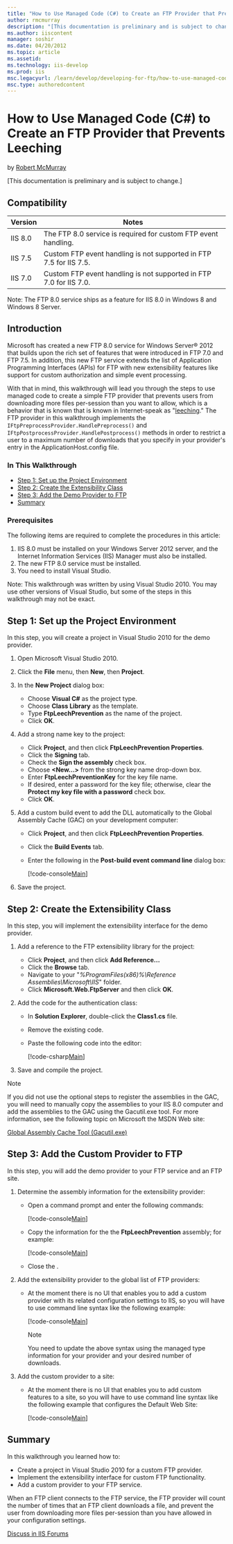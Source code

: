 ```yaml
---
title: "How to Use Managed Code (C#) to Create an FTP Provider that Prevents Leeching | Microsoft Docs"
author: rmcmurray
description: "[This documentation is preliminary and is subject to change.] Compatibility Version Notes IIS 8.0 The FTP 8.0 service is required for custom FTP event handli..."
ms.author: iiscontent
manager: soshir
ms.date: 04/20/2012
ms.topic: article
ms.assetid: 
ms.technology: iis-develop
ms.prod: iis
msc.legacyurl: /learn/develop/developing-for-ftp/how-to-use-managed-code-c-to-create-an-ftp-provider-that-prevents-leeching
msc.type: authoredcontent
---
```

How to Use Managed Code (C#) to Create an FTP Provider that Prevents Leeching
====================
by [Robert McMurray](https://github.com/rmcmurray)

[This documentation is preliminary and is subject to change.]

## Compatibility

| Version | Notes |
| --- | --- |
| IIS 8.0 | The FTP 8.0 service is required for custom FTP event handling. |
| IIS 7.5 | Custom FTP event handling is not supported in FTP 7.5 for IIS 7.5. |
| IIS 7.0 | Custom FTP event handling is not supported in FTP 7.0 for IIS 7.0. |

Note: The FTP 8.0 service ships as a feature for IIS 8.0 in Windows 8 and Windows 8 Server.

## Introduction

Microsoft has created a new FTP 8.0 service for Windows Server® 2012 that builds upon the rich set of features that were introduced in FTP 7.0 and FTP 7.5. In addition, this new FTP service extends the list of Application Programming Interfaces (APIs) for FTP with new extensibility features like support for custom authorization and simple event processing.

With that in mind, this walkthrough will lead you through the steps to use managed code to create a simple FTP provider that prevents users from downloading more files per-session than you want to allow, which is a behavior that is known that is known in Internet-speak as "[leeching](http://leeching.urbanup.com/392924)." The FTP provider in this walkthrough implements the `IFtpPreprocessProvider.HandlePreprocess()` and `IFtpPostprocessProvider.HandlePostprocess()` methods in order to restrict a user to a maximum number of downloads that you specify in your provider's entry in the ApplicationHost.config file.

### In This Walkthrough

- [Step 1: Set up the Project Environment](how-to-use-managed-code-c-to-create-an-ftp-provider-that-prevents-leeching.md#01)
- [Step 2: Create the Extensibility Class](how-to-use-managed-code-c-to-create-an-ftp-provider-that-prevents-leeching.md#02)
- [Step 3: Add the Demo Provider to FTP](how-to-use-managed-code-c-to-create-an-ftp-provider-that-prevents-leeching.md#03)
- [Summary](how-to-use-managed-code-c-to-create-an-ftp-provider-that-prevents-leeching.md#04)

### Prerequisites

The following items are required to complete the procedures in this article:

1. IIS 8.0 must be installed on your Windows Server 2012 server, and the Internet Information Services (IIS) Manager must also be installed.
2. The new FTP 8.0 service must be installed.
3. You need to install Visual Studio.

Note: This walkthrough was written by using Visual Studio 2010. You may use other versions of Visual Studio, but some of the steps in this walkthrough may not be exact.

<a id="01"></a>

## Step 1: Set up the Project Environment

In this step, you will create a project in Visual Studio 2010 for the demo provider.

1. Open Microsoft Visual Studio 2010.
2. Click the **File** menu, then **New**, then **Project**.
3. In the **New Project** dialog box: 

    - Choose **Visual C#** as the project type.
    - Choose **Class Library** as the template.
    - Type **FtpLeechPrevention** as the name of the project.
    - Click **OK**.
4. Add a strong name key to the project: 

    - Click **Project**, and then click **FtpLeechPrevention Properties**.
    - Click the **Signing** tab.
    - Check the **Sign the assembly** check box.
    - Choose **&lt;New...&gt;** from the strong key name drop-down box.
    - Enter **FtpLeechPreventionKey** for the key file name.
    - If desired, enter a password for the key file; otherwise, clear the **Protect my key file with a password** check box.
    - Click **OK**.
5. Add a custom build event to add the DLL automatically to the Global Assembly Cache (GAC) on your development computer: 

    - Click **Project**, and then click **FtpLeechPrevention Properties**.
    - Click the **Build Events** tab.
    - Enter the following in the **Post-build event command line** dialog box: 

        [!code-console[Main](how-to-use-managed-code-c-to-create-an-ftp-provider-that-prevents-leeching/samples/sample1.cmd)]
6. Save the project.

<a id="02"></a>

## Step 2: Create the Extensibility Class

In this step, you will implement the extensibility interface for the demo provider.

1. Add a reference to the FTP extensibility library for the project: 

    - Click **Project**, and then click **Add Reference...**
    - Click the **Browse** tab.
    - Navigate to your "*%ProgramFiles(x86)%\Reference Assemblies\Microsoft\IIS*" folder.
    - Click **Microsoft.Web.FtpServer** and then click **OK**.
2. Add the code for the authentication class: 

    - In **Solution Explorer**, double-click the **Class1.cs** file.
    - Remove the existing code.
    - Paste the following code into the editor: 

        [!code-csharp[Main](how-to-use-managed-code-c-to-create-an-ftp-provider-that-prevents-leeching/samples/sample2.cs)]
3. Save and compile the project.

> [!NOTE]
> If you did not use the optional steps to register the assemblies in the GAC, you will need to manually copy the assemblies to your IIS 8.0 computer and add the assemblies to the GAC using the Gacutil.exe tool. For more information, see the following topic on Microsoft the MSDN Web site:

[Global Assembly Cache Tool (Gacutil.exe)](https://msdn.microsoft.com/en-us/library/ex0ss12c.aspx)

<a id="03"></a>

## Step 3: Add the Custom Provider to FTP

In this step, you will add the demo provider to your FTP service and an FTP site.

1. Determine the assembly information for the extensibility provider: 

    - Open a command prompt and enter the following commands: 

        [!code-console[Main](how-to-use-managed-code-c-to-create-an-ftp-provider-that-prevents-leeching/samples/sample3.cmd)]
    - Copy the information for the the **FtpLeechPrevention** assembly; for example: 

        [!code-console[Main](how-to-use-managed-code-c-to-create-an-ftp-provider-that-prevents-leeching/samples/sample4.cmd)]
    - Close the .
2. Add the extensibility provider to the global list of FTP providers: 

    - At the moment there is no UI that enables you to add a custom provider with its related configuration settings to IIS, so you will have to use command line syntax like the following example: 

        [!code-console[Main](how-to-use-managed-code-c-to-create-an-ftp-provider-that-prevents-leeching/samples/sample5.cmd)]

        > [!NOTE]
        > You need to update the above syntax using the managed type information for your provider and your desired number of downloads.
3. Add the custom provider to a site: 

    - At the moment there is no UI that enables you to add custom features to a site, so you will have to use command line syntax like the following example that configures the Default Web Site: 

        [!code-console[Main](how-to-use-managed-code-c-to-create-an-ftp-provider-that-prevents-leeching/samples/sample6.cmd)]

<a id="04"></a>

## Summary

In this walkthrough you learned how to:

- Create a project in Visual Studio 2010 for a custom FTP provider.
- Implement the extensibility interface for custom FTP functionality.
- Add a custom provider to your FTP service.

When an FTP client connects to the FTP service, the FTP provider will count the number of times that an FTP client downloads a file, and prevent the user from downloading more files per-session than you have allowed in your configuration settings.
  
  
[Discuss in IIS Forums](https://forums.iis.net/1045.aspx)